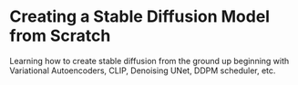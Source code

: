 # Creating a Stable Diffusion Model from Scratch
Learning how to create stable diffusion from the ground up beginning with Variational Autoencoders, CLIP, Denoising UNet, DDPM scheduler, etc.